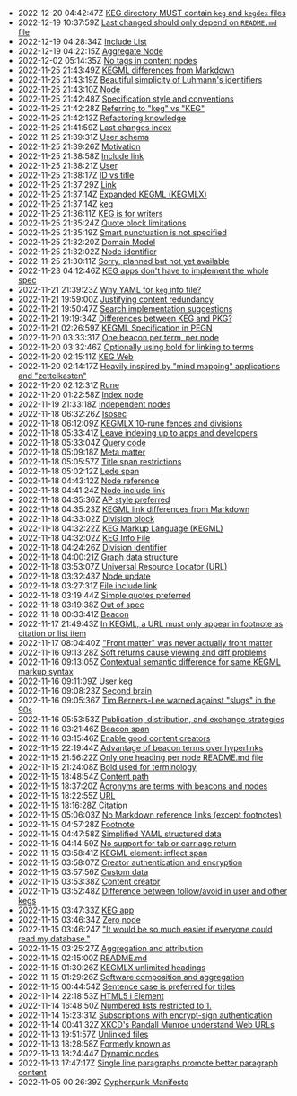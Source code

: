 * 2022-12-20 04:42:47Z [KEG directory MUST contain `keg` and `kegdex` files](../121)
* 2022-12-19 10:37:59Z [Last changed should only depend on `README.md` file](../120)
* 2022-12-19 04:28:34Z [Include List](../119)
* 2022-12-19 04:22:15Z [Aggregate Node](../118)
* 2022-12-02 05:14:35Z [No tags in content nodes](../117)
* 2022-11-25 21:43:49Z [KEGML differences from Markdown](../42)
* 2022-11-25 21:43:19Z [Beautiful simplicity of Luhmann's identifiers](../4)
* 2022-11-25 21:43:10Z [Node](../39)
* 2022-11-25 21:42:48Z [Specification style and conventions](../37)
* 2022-11-25 21:42:28Z [Referring to "keg" vs "KEG"](../36)
* 2022-11-25 21:42:13Z [Refactoring knowledge](../32)
* 2022-11-25 21:41:59Z [Last changes index](../3)
* 2022-11-25 21:39:31Z [User schema](../29)
* 2022-11-25 21:39:26Z [Motivation](../28)
* 2022-11-25 21:38:58Z [Include link](../24)
* 2022-11-25 21:38:21Z [User](../21)
* 2022-11-25 21:38:17Z [ID vs title](../20)
* 2022-11-25 21:37:29Z [Link](../18)
* 2022-11-25 21:37:14Z [Expanded KEGML (KEGMLX)](../17)
* 2022-11-25 21:37:14Z [keg](../15)
* 2022-11-25 21:36:11Z [KEG is for writers](../13)
* 2022-11-25 21:35:24Z [Quote block limitations](../105)
* 2022-11-25 21:35:19Z [Smart punctuation is not specified](../104)
* 2022-11-25 21:32:20Z [Domain Model](../10)
* 2022-11-25 21:32:02Z [Node identifier](../1)
* 2022-11-25 21:30:11Z [Sorry, planned but not yet available](../0)
* 2022-11-23 04:12:46Z [KEG apps don't have to implement the whole spec](../116)
* 2022-11-21 21:39:23Z [Why YAML for `keg` info file?](../112)
* 2022-11-21 19:59:00Z [Justifying content redundancy](../111)
* 2022-11-21 19:50:47Z [Search implementation suggestions](../110)
* 2022-11-21 19:19:34Z [Differences between KEG and PKG?](../109)
* 2022-11-21 02:26:59Z [KEGML Specification in PEGN](../55)
* 2022-11-20 03:33:31Z [One beacon per term, per node](../92)
* 2022-11-20 03:32:46Z [Optionally using bold for linking to terms](../72)
* 2022-11-20 02:15:11Z [KEG Web](../107)
* 2022-11-20 02:14:17Z [Heavily inspired by "mind mapping" applications and "zettelkasten"](../101)
* 2022-11-20 02:12:31Z [Rune](../100)
* 2022-11-20 01:22:58Z [Index node](../64)
* 2022-11-19 21:33:18Z [Independent nodes](../26)
* 2022-11-18 06:32:26Z [Isosec](../84)
* 2022-11-18 06:12:09Z [KEGMLX 10-rune fences and divisions](../16)
* 2022-11-18 05:33:41Z [Leave indexing up to apps and developers](../89)
* 2022-11-18 05:33:04Z [Query code](../38)
* 2022-11-18 05:09:18Z [Meta matter](../82)
* 2022-11-18 05:05:57Z [Title span restrictions](../81)
* 2022-11-18 05:02:12Z [Lede span](../79)
* 2022-11-18 04:43:12Z [Node reference](../78)
* 2022-11-18 04:41:24Z [Node include link](../77)
* 2022-11-18 04:35:36Z [AP style preferred](../6)
* 2022-11-18 04:35:23Z [KEGML link differences from Markdown](../57)
* 2022-11-18 04:33:02Z [Division block](../52)
* 2022-11-18 04:32:22Z [KEG Markup Language (KEGML)](../50)
* 2022-11-18 04:32:02Z [KEG Info File](../48)
* 2022-11-18 04:24:26Z [Division identifier](../45)
* 2022-11-18 04:00:21Z [Graph data structure](../43)
* 2022-11-18 03:53:07Z [Universal Resource Locator (URL)](../30)
* 2022-11-18 03:32:43Z [Node update](../108)
* 2022-11-18 03:27:31Z [File include link](../25)
* 2022-11-18 03:19:44Z [Simple quotes preferred](../103)
* 2022-11-18 03:19:38Z [Out of spec](../102)
* 2022-11-18 00:33:41Z [Beacon](../99)
* 2022-11-17 21:49:43Z [In KEGML, a URL must only appear in footnote as citation or list item](../74)
* 2022-11-17 08:04:40Z ["Front matter" was never actually front matter](../83)
* 2022-11-16 09:13:28Z [Soft returns cause viewing and diff problems](../91)
* 2022-11-16 09:13:05Z [Contextual semantic difference for same KEGML markup syntax](../85)
* 2022-11-16 09:11:09Z [User keg](../69)
* 2022-11-16 09:08:23Z [Second brain](../49)
* 2022-11-16 09:05:36Z [Tim Berners-Lee warned against "slugs" in the 90s](../2)
* 2022-11-16 05:53:53Z [Publication, distribution, and exchange strategies](../90)
* 2022-11-16 03:21:46Z [Beacon span](../27)
* 2022-11-16 03:15:46Z [Enable good content creators](../12)
* 2022-11-15 22:19:44Z [Advantage of beacon terms over hyperlinks](../97)
* 2022-11-15 21:56:22Z [Only one heading per node README.md file](../86)
* 2022-11-15 21:24:08Z [Bold used for terminology](../62)
* 2022-11-15 18:48:54Z [Content path](../93)
* 2022-11-15 18:37:20Z [Acronyms are terms with beacons and nodes](../96)
* 2022-11-15 18:22:55Z [URL](../95)
* 2022-11-15 18:16:28Z [Citation](../94)
* 2022-11-15 05:06:03Z [No Markdown reference links (except footnotes)](../51)
* 2022-11-15 04:57:28Z [Footnote](../40)
* 2022-11-15 04:47:58Z [Simplified YAML structured data](../88)
* 2022-11-15 04:14:59Z [No support for tab or carriage return](../87)
* 2022-11-15 03:58:41Z [KEGML element: inflect span](../75)
* 2022-11-15 03:58:07Z [Creator authentication and encryption](../70)
* 2022-11-15 03:57:56Z [Custom data](../7)
* 2022-11-15 03:53:38Z [Content creator](../68)
* 2022-11-15 03:52:48Z [Difference between follow/avoid in user and other kegs](../67)
* 2022-11-15 03:47:33Z [KEG app](../63)
* 2022-11-15 03:46:34Z [Zero node](../59)
* 2022-11-15 03:46:24Z ["It would be so much easier if everyone could read my database."](../58)
* 2022-11-15 03:25:27Z [Aggregation and attribution](../5)
* 2022-11-15 02:15:00Z [README.md](../41)
* 2022-11-15 01:30:26Z [KEGMLX unlimited headings](../35)
* 2022-11-15 01:29:26Z [Software composition and aggregation](../31)
* 2022-11-15 00:44:54Z [Sentence case is preferred for titles](../80)
* 2022-11-14 22:18:53Z [HTML5 i Element](../23)
* 2022-11-14 16:48:50Z [Numbered lists restricted to 1.](../73)
* 2022-11-14 15:23:31Z [Subscriptions with encrypt-sign authentication](../71)
* 2022-11-14 00:41:32Z [XKCD's Randall Munroe understand Web URLs](../66)
* 2022-11-13 19:51:57Z [Unlinked files](../61)
* 2022-11-13 18:28:58Z [Formerly known as](../14)
* 2022-11-13 18:24:44Z [Dynamic nodes](../11)
* 2022-11-13 17:47:17Z [Single line paragraphs promote better paragraph content](../60)
* 2022-11-05 00:26:39Z [Cypherpunk Manifesto](../8)
